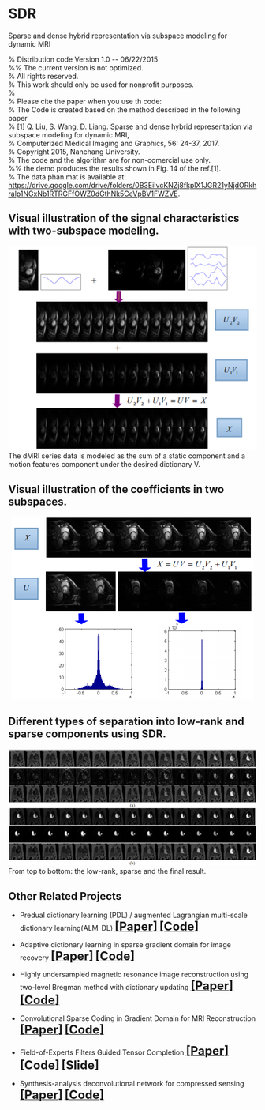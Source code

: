 # SDR
Sparse and dense hybrid representation via subspace modeling for dynamic MRI

%   Distribution code Version 1.0 -- 06/22/2015     
%%   The current version is not optimized.   
%   All rights reserved.   
%   This work should only be used for nonprofit purposes.   
%   
%   Please cite the paper when you use th code:   
%   The Code is created based on the method described in the following paper     
%   [1] Q. Liu, S. Wang, D. Liang. Sparse and dense hybrid representation via subspace modeling for dynamic MRI,      
%   Computerized Medical Imaging and Graphics, 56: 24-37, 2017.    
%   Copyright 2015, Nanchang University.    
%   The code and the algorithm are for non-comercial use only.    
%%   the demo produces the results shown in Fig. 14 of the ref.[1].    
% The data phan.mat is available at: https://drive.google.com/drive/folders/0B3EiIvcKNZj8fkplX1JGR21yNjdORkhralp1NGxNb1RTRGFfOWZ0dGthNk5CeVpBV1FWZVE. 

## Visual illustration of the signal characteristics with two-subspace modeling.
<div align=center><img src="./figs_SDR/SDR1.png"/></div> 
The dMRI series data is modeled as the sum of a static component and a motion features component under the desired dictionary V.

## Visual illustration of the coefficients in two subspaces.
<div align=center><img src="./figs_SDR/SDR2.png"/></div> 

## Different types of separation into low-rank and sparse components using SDR.
![](./figs_SDR/SDR3.png)  
From top to bottom: the low-rank, sparse and the final result.

## Other Related Projects
  * Predual dictionary learning (PDL) / augmented Lagrangian multi-scale dictionary learning(ALM-DL) [<font size=5>**[Paper]**</font>](http://www.escience.cn/people/liuqiegen/index.html;jsessionid=5E20FEE3694E8BB3249B64202A8E25C8-n1)   [<font size=5>**[Code]**</font>](https://github.com/yqx7150/PDL_ALM_DL_code) 

  * Adaptive dictionary learning in sparse gradient domain for image recovery [<font size=5>**[Paper]**</font>](https://ieeexplore.ieee.org/document/6578193/)   [<font size=5>**[Code]**</font>](https://github.com/yqx7150/GradDL) 
 
  * Highly undersampled magnetic resonance image reconstruction using two-level Bregman method with dictionary updating [<font size=5>**[Paper]**</font>](https://ieeexplore.ieee.org/document/6492252)   [<font size=5>**[Code]**</font>](https://github.com/yqx7150/TBMDU) 
  
  * Convolutional Sparse Coding in Gradient Domain for MRI Reconstruction [<font size=5>**[Paper]**</font>](http://html.rhhz.net/ZDHXBZWB/html/2017-10-1841.htm)   [<font size=5>**[Code]**</font>](https://github.com/yqx7150/GradCSC)
    
  * Field-of-Experts Filters Guided Tensor Completion [<font size=5>**[Paper]**</font>](https://ieeexplore.ieee.org/document/8291751/similar#similar)   [<font size=5>**[Code]**</font>](https://github.com/yqx7150/FoE_STDC)   [<font size=5>**[Slide]**</font>](https://github.com/yqx7150/EDAEPRec/tree/master/Slide)
  
  * Synthesis-analysis deconvolutional network for compressed sensing [<font size=5>**[Paper]**</font>](https://ieeexplore.ieee.org/document/8296620)   [<font size=5>**[Code]**</font>](https://github.com/yqx7150/SADN)



